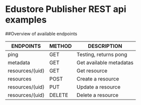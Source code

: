# Edustore Publisher REST api examples

##Overview of available endpoints

ENDPOINTS       | METHOD   | DESCRIPTION
----------------|----------|-------------
ping            | GET      | Testing, returns pong 
metadata        | GET      | Get available metadatas
resources/(uid)	| GET      | Get resource
resources		| POST     | Create a resource
resources/(uid)	| PUT      | Update a resource
resources/(uid)	| DELETE   | Delete a resource






